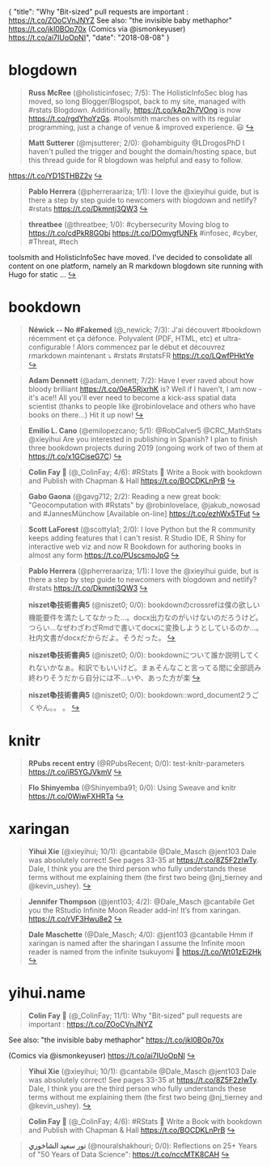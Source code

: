 {
  "title": "Why \"Bit-sized\" pull requests are important : https://t.co/ZOoCVnJNYZ See also: \"the invisible baby methaphor\" https://t.co/jkI0BOp70x (Comics via @ismonkeyuser) https://t.co/ai7IUoOpNI",
  "date": "2018-08-08"
}

# blogdown

> **Russ McRee** (@holisticinfosec; 7/5): The HolisticInfoSec blog has moved, so long Blogger/Blogspot, back to my site, managed with #rstats Blogdown. Additionally, https://t.co/kAp2h7VOng is now https://t.co/rgdYhoYzGs. #toolsmith marches on with its regular programming, just a change of venue &amp; improved experience. 😃  [&#8618;](https://twitter.com/xieyihui/status/1026699854544887809)

<!-- -->


> **Matt Sutterer** (@mjsutterer; 2/0): @ohambiguity @LDrogosPhD I haven't pulled the trigger and bought the domain/hosting space, but this thread guide for R blogdown was helpful and easy to follow.
>
https://t.co/YD1STHBZ2v  [&#8618;](https://twitter.com/xieyihui/status/1026912905361600512)

<!-- -->


> **Pablo Herrera** (@pherreraariza; 1/1): I love the ⁦@xieyihui⁩ guide, but is there a step by step guide to newcomers with blogdown and netlify? #rstats https://t.co/Dkmntj3QW3  [&#8618;](https://twitter.com/xieyihui/status/1026929006938075137)

<!-- -->


> **threatbee** (@threatbee; 1/0): #cybersecurity Moving blog to https://t.co/cdPkR8GObi https://t.co/DOmvgfUNFk #infosec, #cyber, #Threat, #tech
>
toolsmith and HolisticInfoSec have moved.
I've decided to consolidate all content on one platform, namely an R markdown blogdown site running with Hugo for static …  [&#8618;](https://twitter.com/xieyihui/status/1026739083635294208)

<!-- -->


# bookdown

> **Néwick -- No #Fakemed** (@_newick; 7/3): J'ai découvert #bookdown récemment et ça défonce. Polyvalent (PDF, HTML, etc) et ultra-configurable ! Alors commencez par le début et découvrez rmarkdown  maintenant ⤵️ #rstats #rstatsFR https://t.co/LQwfPHktYe  [&#8618;](https://twitter.com/xieyihui/status/1026918637834256386)

<!-- -->


> **Adam Dennett** (@adam_dennett; 7/2): Have I ever raved about how bloody brilliant https://t.co/0eA5RjxrhK is? Well if I haven't, I am now - it's ace!! All you'll ever need to become a kick-ass spatial data scientist (thanks to people like @robinlovelace and others who have books on there...) Hit it up now!  [&#8618;](https://twitter.com/xieyihui/status/1026752321412386816)

<!-- -->


> **Emilio L. Cano** (@emilopezcano; 5/1): @RobCalver5 @CRC_MathStats @xieyihui Are you interested in publishing in Spanish? I plan to finish three bookdown projects during 2019 (ongoing work of two of them at https://t.co/x1GCiseG7C)  [&#8618;](https://twitter.com/xieyihui/status/1026872541439303680)

<!-- -->


> **Colin Fay 🤘** (@_ColinFay; 4/6): #RStats 
📓 Write a Book with bookdown and Publish with Chapman &amp; Hall https://t.co/BOCDKLnPrB  [&#8618;](https://twitter.com/xieyihui/status/1026817786717368320)

<!-- -->


> **Gabo Gaona** (@gavg712; 2/2): Reading a new great book: "Geocomputation with #Rstats" by @robinlovelace, @jakub_nowosad and #JannesMünchow [Available on-line] https://t.co/ezhWx5TFut  [&#8618;](https://twitter.com/xieyihui/status/1026892527402721280)

<!-- -->


> **Scott LaForest** (@scottyla1; 2/0): I love Python but the R community keeps adding features that I can't resist. R Studio IDE, R Shiny for interactive web viz and now R Bookdown for authoring books in almost any form
https://t.co/PUscsmoJpG  [&#8618;](https://twitter.com/xieyihui/status/1026827829105881088)

<!-- -->


> **Pablo Herrera** (@pherreraariza; 1/1): I love the ⁦@xieyihui⁩ guide, but is there a step by step guide to newcomers with blogdown and netlify? #rstats https://t.co/Dkmntj3QW3  [&#8618;](https://twitter.com/xieyihui/status/1026929006938075137)

<!-- -->


> **niszet📚技術書典5** (@niszet0; 0/0): bookdownのcrossrefは僕の欲しい機能要件を満たしてなかった…。docx出力なのがいけないのだろうけど。つらい…なぜわざわざRmdで書いてdocxに変換しようとしているのか…。社内文書がdocxだからだよ。そうだった。  [&#8618;](https://twitter.com/xieyihui/status/1026814796103004160)

<!-- -->


> **niszet📚技術書典5** (@niszet0; 0/0): bookdownについて誰か説明してくれないかなぁ。和訳でもいいけど。まぁそんなこと言ってる間に全部読み終わりそうだから自分には不…いや、あった方が楽  [&#8618;](https://twitter.com/xieyihui/status/1026675914241757185)

<!-- -->


> **niszet📚技術書典5** (@niszet0; 0/0): bookdown::word_document2うごくやん。。
。  [&#8618;](https://twitter.com/xieyihui/status/1026674326529925120)

<!-- -->


# knitr

> **RPubs recent entry** (@RPubsRecent; 0/0): test-knitr-parameters https://t.co/iR5YGJVkmV  [&#8618;](https://twitter.com/xieyihui/status/1026978804550586368)

<!-- -->


> **Flo Shinyemba** (@Shinyemba91; 0/0): Using Sweave and knitr https://t.co/0WiwFXHRTa  [&#8618;](https://twitter.com/xieyihui/status/1026720884927684608)

<!-- -->


# xaringan

> **Yihui Xie** (@xieyihui; 10/1): @cantabile @Dale_Masch @jent103 Dale was absolutely correct! See pages 33-35 at https://t.co/8Z5F2zIwTy. Dale, I think you are the third person who fully understands these terms without me explaining them (the first two being @nj_tierney and @kevin_ushey).  [&#8618;](https://twitter.com/xieyihui/status/1026714190491406336)

<!-- -->


> **Jennifer Thompson** (@jent103; 4/2): @Dale_Masch @cantabile Get you the RStudio Infinite Moon Reader add-in! It’s from xaringan. https://t.co/rVF3Hwu8e2  [&#8618;](https://twitter.com/xieyihui/status/1026699606586019841)

<!-- -->


> **Dale Maschette** (@Dale_Masch; 4/0): @jent103 @cantabile Hmm if xaringan is named after the sharingan I assume the Infinite moon reader is named from the infinite tsukuyomi 🤔 https://t.co/Wt01zEi2Hk  [&#8618;](https://twitter.com/xieyihui/status/1026704250284335105)

<!-- -->


# yihui.name

> **Colin Fay 🤘** (@_ColinFay; 11/1): Why "Bit-sized" pull requests are important : 
https://t.co/ZOoCVnJNYZ
>
See also: "the invisible baby methaphor" https://t.co/jkI0BOp70x
>
(Comics via @ismonkeyuser) https://t.co/ai7IUoOpNI  [&#8618;](https://twitter.com/xieyihui/status/1026831038587326464)

<!-- -->


> **Yihui Xie** (@xieyihui; 10/1): @cantabile @Dale_Masch @jent103 Dale was absolutely correct! See pages 33-35 at https://t.co/8Z5F2zIwTy. Dale, I think you are the third person who fully understands these terms without me explaining them (the first two being @nj_tierney and @kevin_ushey).  [&#8618;](https://twitter.com/xieyihui/status/1026714190491406336)

<!-- -->


> **Colin Fay 🤘** (@_ColinFay; 4/6): #RStats 
📓 Write a Book with bookdown and Publish with Chapman &amp; Hall https://t.co/BOCDKLnPrB  [&#8618;](https://twitter.com/xieyihui/status/1026817786717368320)

<!-- -->


> **نور سعيد الشاخوري** (@nouralshakhouri; 0/0): Reflections on 25+ Years of "50 Years of Data Science": https://t.co/nccMTK8CAH  [&#8618;](https://twitter.com/xieyihui/status/1026726231306371073)

<!-- -->


